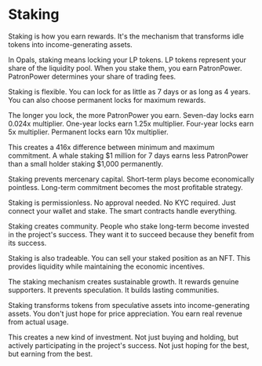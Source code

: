 # Staking

Staking is how you earn rewards. It's the mechanism that transforms idle tokens into income-generating assets.

In Opals, staking means locking your LP tokens. LP tokens represent your share of the liquidity pool. When you stake them, you earn PatronPower. PatronPower determines your share of trading fees.

Staking is flexible. You can lock for as little as 7 days or as long as 4 years. You can also choose permanent locks for maximum rewards.

The longer you lock, the more PatronPower you earn. Seven-day locks earn 0.024x multiplier. One-year locks earn 1.25x multiplier. Four-year locks earn 5x multiplier. Permanent locks earn 10x multiplier.

This creates a 416x difference between minimum and maximum commitment. A whale staking $1 million for 7 days earns less PatronPower than a small holder staking $1,000 permanently.

Staking prevents mercenary capital. Short-term plays become economically pointless. Long-term commitment becomes the most profitable strategy.

Staking is permissionless. No approval needed. No KYC required. Just connect your wallet and stake. The smart contracts handle everything.

Staking creates community. People who stake long-term become invested in the project's success. They want it to succeed because they benefit from its success.

Staking is also tradeable. You can sell your staked position as an NFT. This provides liquidity while maintaining the economic incentives.

The staking mechanism creates sustainable growth. It rewards genuine supporters. It prevents speculation. It builds lasting communities.

Staking transforms tokens from speculative assets into income-generating assets. You don't just hope for price appreciation. You earn real revenue from actual usage.

This creates a new kind of investment. Not just buying and holding, but actively participating in the project's success. Not just hoping for the best, but earning from the best.

